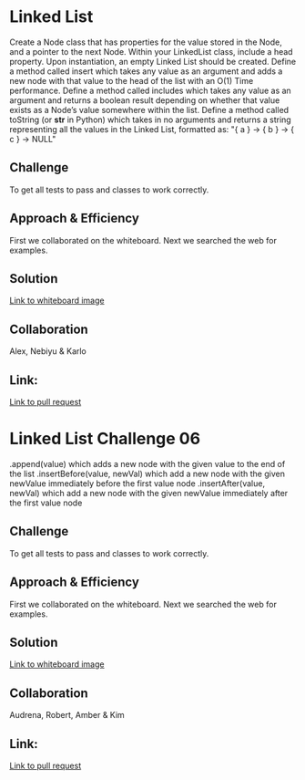 <!-- Challenge 05 -->
# Linked List
<!-- Short summary or background information -->
Create a Node class that has properties for the value stored in the Node, and a pointer to the next Node.
Within your LinkedList class, include a head property. Upon instantiation, an empty Linked List should be created.
Define a method called insert which takes any value as an argument and adds a new node with that value to the head of the list with an O(1) Time performance.
Define a method called includes which takes any value as an argument and returns a boolean result depending on whether that value exists as a Node’s value somewhere within the list.
Define a method called toString (or __str__ in Python) which takes in no arguments and returns a string representing all the values in the Linked List, formatted as:
"{ a } -> { b } -> { c } -> NULL" 

## Challenge
<!-- Description of the challenge -->
To get all tests to pass and classes to work correctly.

## Approach & Efficiency
<!-- What approach did you take? Why? What is the Big O space/time for this approach? -->
First we collaborated on the whiteboard. Next we searched the web for examples.

## Solution
<!-- Embedded whiteboard image -->
[Link to whiteboard image](../assets/linked-list-whiteboard.png)

## Collaboration
Alex, Nebiyu & Karlo

## Link:
[Link to pull request](https://github.com/PyDrummer/data-structures-and-algorithms/tree/master/python/linked_list)

<!-- Challenge 06 -->

# Linked List Challenge 06
<!-- Short summary or background information -->
.append(value) which adds a new node with the given value to the end of the list
.insertBefore(value, newVal) which add a new node with the given newValue immediately before the first value node
.insertAfter(value, newVal) which add a new node with the given newValue immediately after the first value node

## Challenge
<!-- Description of the challenge -->
To get all tests to pass and classes to work correctly.

## Approach & Efficiency
<!-- What approach did you take? Why? What is the Big O space/time for this approach? -->
First we collaborated on the whiteboard. Next we searched the web for examples.

## Solution
<!-- Embedded whiteboard image -->
[Link to whiteboard image](../assets/CodeChallenge06.png)

## Collaboration
Audrena, Robert, Amber & Kim

## Link:
[Link to pull request](https://github.com/PyDrummer/data-structures-and-algorithms/pull/14)